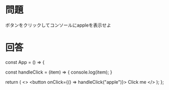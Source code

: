 # 問題
ボタンをクリックしてコンソールにappleを表示せよ

# 回答
const App = () => {

  const handleClick = (item) => {
    console.log(item);
  }

  return (
    <>
      <button onClick={() => handleClick("apple")}>
        Click me
      </button>
    </>
  );
};
